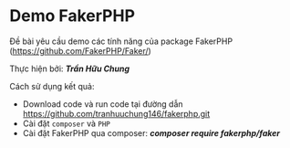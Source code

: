 # Demo FakerPHP

Đề bài yêu cầu demo các tính năng của package FakerPHP (https://github.com/FakerPHP/Faker/)

Thực hiện bởi: ***Trần Hữu Chung***


Cách sử dụng kết quả:
- Download code và run code tại đường dẫn https://github.com/tranhuuchung146/fakerphp.git
- Cài đặt `composer` và `PHP`
- Cài đặt FakerPHP qua composer: ***composer require fakerphp/faker***
